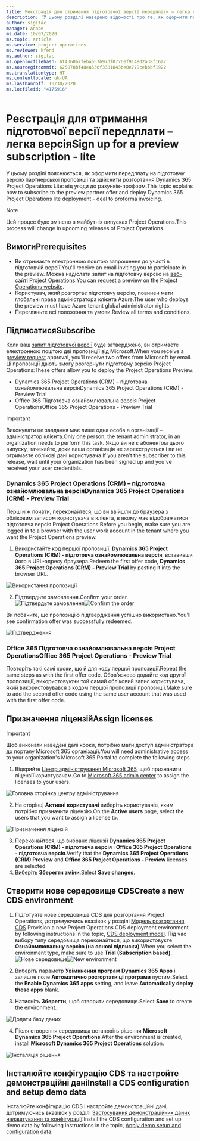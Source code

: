 ```yaml
---
title: Реєстрація для отримання підготовчої версії передплати – легка версія
description: 'У цьому розділі наведено відомості про те, як оформити передплату та здійснити розгортання Project Operations Lite: від угоди до рахунків-проформ.'
author: sigitac
manager: Annbe
ms.date: 10/07/2020
ms.topic: article
ms.service: project-operations
ms.reviewer: kfend
ms.author: sigitac
ms.openlocfilehash: 6f4360b7febab57b97df0776ef9148d2a38f16a7
ms.sourcegitcommit: 625878bf48ea530f3381843be0e778cebbbf1922
ms.translationtype: HT
ms.contentlocale: uk-UA
ms.lasthandoff: 10/30/2020
ms.locfileid: "4175916"
---
```

# <a name="sign-up-for-a-preview-subscription---lite"></a><span data-ttu-id="a93b2-103">Реєстрація для отримання підготовчої версії передплати – легка версія</span><span class="sxs-lookup"><span data-stu-id="a93b2-103">Sign up for a preview subscription - lite</span></span> 

<span data-ttu-id="a93b2-104">У цьому розділі пояснюється, як оформити передплату на підготовчу версію партнерської пропозиції та здійснити розгортання Dynamics 365 Project Operations Lite: від угоди до рахунків-проформ.</span><span class="sxs-lookup"><span data-stu-id="a93b2-104">This topic explains how to subscribe to the preview partner offer and deploy Dynamics 365 Project Operations lite deployment - deal to proforma invoicing.</span></span>

> [!NOTE]
> <span data-ttu-id="a93b2-105">Цей процес буде змінено в майбутніх випусках Project Operations.</span><span class="sxs-lookup"><span data-stu-id="a93b2-105">This process will change in upcoming releases of Project Operations.</span></span>

## <a name="prerequisites"></a><span data-ttu-id="a93b2-106">Вимоги</span><span class="sxs-lookup"><span data-stu-id="a93b2-106">Prerequisites</span></span>

- <span data-ttu-id="a93b2-107">Ви отримаєте електронною поштою запрошення до участі в підготовчій версії.</span><span class="sxs-lookup"><span data-stu-id="a93b2-107">You'll receive an email inviting you to participate in the preview.</span></span> <span data-ttu-id="a93b2-108">Можна надіслати запит на підготовчу версію на [веб-сайті Project Operations](https://dynamics.microsoft.com/en-us/project-operations/overview/).</span><span class="sxs-lookup"><span data-stu-id="a93b2-108">You can request a preview on the [Project Operations website](https://dynamics.microsoft.com/en-us/project-operations/overview/).</span></span>
- <span data-ttu-id="a93b2-109">Користувач, який розгортає підготовчу версію, повинен мати глобальні права адміністратора клієнта Azure.</span><span class="sxs-lookup"><span data-stu-id="a93b2-109">The user who deploys the preview must have Azure tenant global administrator rights.</span></span>
- <span data-ttu-id="a93b2-110">Перегляньте всі положення та умови.</span><span class="sxs-lookup"><span data-stu-id="a93b2-110">Review all terms and conditions.</span></span>

## <a name="subscribe"></a><span data-ttu-id="a93b2-111">Підписатися</span><span class="sxs-lookup"><span data-stu-id="a93b2-111">Subscribe</span></span>

<span data-ttu-id="a93b2-112">Коли ваш [запит підготовчої версії](https://forms.office.com/FormsPro/Pages/ResponsePage.aspx?id=v4j5cvGGr0GRqy180BHbR56j8lZs0FdAvwT75_WNFyxUMkRDV1NYQU5TNjE2VjhKOVBUNVg2R0s1NC4u) буде затверджено, ви отримаєте електронною поштою дві пропозиції від Microsoft.</span><span class="sxs-lookup"><span data-stu-id="a93b2-112">When you receive a [preview request](https://forms.office.com/FormsPro/Pages/ResponsePage.aspx?id=v4j5cvGGr0GRqy180BHbR56j8lZs0FdAvwT75_WNFyxUMkRDV1NYQU5TNjE2VjhKOVBUNVg2R0s1NC4u) approval, you'll receive two offers from Microsoft by email.</span></span> <span data-ttu-id="a93b2-113">Ці пропозиції дають змогу розгорнути підготовчу версію Project Operations:</span><span class="sxs-lookup"><span data-stu-id="a93b2-113">These offers allow you to deploy the Project Operations Preview:</span></span>

- <span data-ttu-id="a93b2-114">Dynamics 365 Project Operations (CRM) – підготовча ознайомлювальна версія</span><span class="sxs-lookup"><span data-stu-id="a93b2-114">Dynamics 365 Project Operations (CRM) - Preview Trial</span></span>
- <span data-ttu-id="a93b2-115">Office 365 Підготовча ознайомлювальна версія Project Operations</span><span class="sxs-lookup"><span data-stu-id="a93b2-115">Office 365 Project Operations - Preview Trial</span></span>

> [!IMPORTANT]
> <span data-ttu-id="a93b2-116">Виконувати це завдання має лише одна особа в організації – адміністратор клієнта.</span><span class="sxs-lookup"><span data-stu-id="a93b2-116">Only one person, the tenant administrator, in an organization needs to perform this task.</span></span> <span data-ttu-id="a93b2-117">Якщо ви не є абонентом цього випуску, зачекайте, доки ваша організація не зареєструється і ви не отримаєте облікові дані користувача.</span><span class="sxs-lookup"><span data-stu-id="a93b2-117">If you aren't the subscriber to this release, wait until your organization has been signed up and you've received your user credentials.</span></span>

### <a name="dynamics-365-project-operations-crm---preview-trial"></a><span data-ttu-id="a93b2-118">Dynamics 365 Project Operations (CRM) – підготовча ознайомлювальна версія</span><span class="sxs-lookup"><span data-stu-id="a93b2-118">Dynamics 365 Project Operations (CRM) - Preview Trial</span></span> 

<span data-ttu-id="a93b2-119">Перш ніж почати, переконайтеся, що ви ввійшли до браузера з обліковим записом користувача в клієнта, в якому має відображатися підготовча версія Project Operations.</span><span class="sxs-lookup"><span data-stu-id="a93b2-119">Before you begin, make sure you are logged in to a browser with the user work account in the tenant where you want the Project Operations preview.</span></span>

1. <span data-ttu-id="a93b2-120">Використайте код першої пропозиції, **Dynamics 365 Project Operations (CRM) - підготовча ознайомлювальна версія**, вставивши його в URL-адресу браузера.</span><span class="sxs-lookup"><span data-stu-id="a93b2-120">Redeem the first offer code, **Dynamics 365 Project Operations (CRM) - Preview Trial** by pasting it into the browser URL.</span></span>

![Використання пропозиції](./media/16RedeemFirstOfferNew.png)

2. <span data-ttu-id="a93b2-122">Підтвердьте замовлення.</span><span class="sxs-lookup"><span data-stu-id="a93b2-122">Confirm your order.</span></span>
<span data-ttu-id="a93b2-123">![Підтвердьте замовлення](./media/17ConfirmOrderNew.png)</span><span class="sxs-lookup"><span data-stu-id="a93b2-123">![Confirm the order](./media/17ConfirmOrderNew.png)</span></span>

<span data-ttu-id="a93b2-124">Ви побачите, що пропозицію підтвердження успішно використано.</span><span class="sxs-lookup"><span data-stu-id="a93b2-124">You'll see confirmation offer was successfully redeemed.</span></span>

![Підтвердження](./media/18OrderConfirmationNew.png)

### <a name="office-365-project-operations---preview-trial"></a><span data-ttu-id="a93b2-126">Office 365 Підготовча ознайомлювальна версія Project Operations</span><span class="sxs-lookup"><span data-stu-id="a93b2-126">Office 365 Project Operations - Preview Trial</span></span>

<span data-ttu-id="a93b2-127">Повторіть такі самі кроки, що й для коду першої пропозиції.</span><span class="sxs-lookup"><span data-stu-id="a93b2-127">Repeat the same steps as with the first offer code.</span></span> <span data-ttu-id="a93b2-128">Обов'язково додайте код другої пропозиції, використовуючи той самий обліковий запис користувача, який використовувався з кодом першої пропозиції пропозиції.</span><span class="sxs-lookup"><span data-stu-id="a93b2-128">Make sure to add the second offer code using the same user account that was used with the first offer code.</span></span>

## <a name="assign-licenses"></a><span data-ttu-id="a93b2-129">Призначення ліцензій</span><span class="sxs-lookup"><span data-stu-id="a93b2-129">Assign licenses</span></span>

> [!IMPORTANT]
> <span data-ttu-id="a93b2-130">Щоб виконати наведені далі кроки, потрібно мати доступ адміністратора до порталу Microsoft 365 організації.</span><span class="sxs-lookup"><span data-stu-id="a93b2-130">You will need administrative access to your organization's Microsoft 365 Portal to complete the following steps.</span></span>


1. <span data-ttu-id="a93b2-131">Відкрийте [Центр адміністрування Microsoft 365](https://portal.office.com/), щоб призначити ліцензії користувачам.</span><span class="sxs-lookup"><span data-stu-id="a93b2-131">Go to [Microsoft 365 admin center](https://portal.office.com/) to assign the licenses to your users.</span></span>

![Головна сторінка центру адміністрування](./media/14AdminPortal.png)

2. <span data-ttu-id="a93b2-133">На сторінці **Активні користувачі** виберіть користувачів, яким потрібно призначити ліцензію.</span><span class="sxs-lookup"><span data-stu-id="a93b2-133">On the **Active users** page, select the users that you want to assign a license to.</span></span>

![Призначення ліцензій](./media/15AssignLicenses.png)

3. <span data-ttu-id="a93b2-135">Переконайтеся, що вибрано ліцензії **Dynamics 365 Project Operations (CRM) - підготовча версія** і **Office 365 Project Operations - підготовча версія**.</span><span class="sxs-lookup"><span data-stu-id="a93b2-135">Verify that the **Dynamics 365 Project Operations (CRM) Preview** and **Office 365 Project Operations - Preview** licenses are selected.</span></span> 
4. <span data-ttu-id="a93b2-136">Виберіть **Зберегти зміни**.</span><span class="sxs-lookup"><span data-stu-id="a93b2-136">Select **Save changes**.</span></span>

## <a name="create-a-new-cds-environment"></a><span data-ttu-id="a93b2-137">Створити нове середовище CDS</span><span class="sxs-lookup"><span data-stu-id="a93b2-137">Create a new CDS environment</span></span>

1. <span data-ttu-id="a93b2-138">Підготуйте нове середовище CDS для розгортання Project Operations, дотримуючись вказівок у розділі [Модель розгортання CDS](lite-deployment.md).</span><span class="sxs-lookup"><span data-stu-id="a93b2-138">Provision a new Project Operations CDS deployment environment by following instructions in the topic, [CDS deployment model](lite-deployment.md).</span></span> <span data-ttu-id="a93b2-139">Під час вибору типу середовища переконайтеся, що використовуєте **Ознайомлювальну версію (на основі підписки)**.</span><span class="sxs-lookup"><span data-stu-id="a93b2-139">When you select the environment type, make sure to use **Trial (Subscription based)**.</span></span>
<span data-ttu-id="a93b2-140">![Нове середовище](./media/19CreateEnvironment.png)</span><span class="sxs-lookup"><span data-stu-id="a93b2-140">![New environment](./media/19CreateEnvironment.png)</span></span>

2. <span data-ttu-id="a93b2-141">Виберіть параметр **Увімкнення програм Dynamics 365 Apps** і залиште поле **Автоматично розгортати ці програми** пустим.</span><span class="sxs-lookup"><span data-stu-id="a93b2-141">Select the **Enable Dynamics 365 apps** setting, and leave **Automatically deploy these apps** blank.</span></span>  
3. <span data-ttu-id="a93b2-142">Натисніть **Зберегти**, щоб створити середовище.</span><span class="sxs-lookup"><span data-stu-id="a93b2-142">Select **Save** to create the environment.</span></span>

![Додати базу даних](./media/20CreateEnvironment1.png)

4. <span data-ttu-id="a93b2-144">Після створення середовища встановіть рішення **Microsoft Dynamics 365 Project Operations**.</span><span class="sxs-lookup"><span data-stu-id="a93b2-144">After the environment is created, install **Microsoft Dynamics 365 Project Operations** solution.</span></span> 

![Інсталяція рішення](./media/21InstallSolution.png)

## <a name="install-a-cds-configuration-and-setup-demo-data"></a><span data-ttu-id="a93b2-146">Інсталюйте конфігурацію CDS та настройте демонстраційні дані</span><span class="sxs-lookup"><span data-stu-id="a93b2-146">Install a CDS configuration and setup demo data</span></span>

<span data-ttu-id="a93b2-147">Інсталюйте конфігурацію CDS і настройте демонстраційні дані, дотримуючись вказівок у розділі [Застосування демонстраційних даних налаштування та конфігурації](lite-apply-demo-setup-config-data.md).</span><span class="sxs-lookup"><span data-stu-id="a93b2-147">Install the CDS configuration and set up demo data by following instructions in the topic, [Apply demo setup and configuration data](lite-apply-demo-setup-config-data.md).</span></span>
